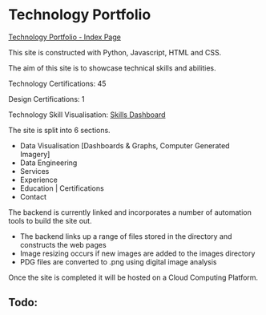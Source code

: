 
# Technology Portfolio
[Technology Portfolio - Index Page](https://j456367.github.io/J456367.skillsdashboard/)

This site is constructed with Python, Javascript, HTML and CSS.

The aim of this site is to showcase technical skills and abilities.

Technology Certifications: 45

Design Certifications: 1

Technology Skill Visualisation: [Skills Dashboard](https://j456367.github.io/J456367.skillsdashboard/skill_dashboard.html)

The site is split into 6 sections.
- Data Visualisation [Dashboards & Graphs, Computer Generated Imagery]
- Data Engineering
- Services
- Experience
- Education | Certifications
- Contact

The backend is currently linked and incorporates a number of automation tools to build the site out.
- The backend links up a range of files stored in the directory and constructs the web pages
- Image resizing occurs if new images are added to the images directory
- PDG files are converted to .png using digital image analysis 

Once the site is completed it will be hosted on a Cloud Computing Platform.

Todo:
-

